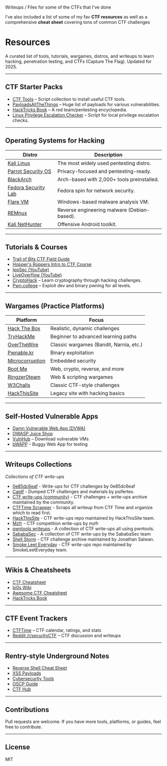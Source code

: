 Writeups / Files for some of the CTFs that I've done

I've also included a list of some of my fav **CTF resources** as well as a comprehensive **cheat sheet** covering tons of common CTF challenges


# Resources

A curated list of tools, tutorials, wargames, distros, and writeups to learn hacking, penetration testing, and CTFs (Capture The Flag). Updated for 2025.

---

## CTF Starter Packs

- [CTF Tools](https://github.com/zardus/ctf-tools) – Script collection to install useful CTF tools.
- [PayloadsAllTheThings](https://github.com/swisskyrepo/PayloadsAllTheThings) – Huge list of payloads for various vulnerabilities.
- [HackTricks Book](https://book.hacktricks.xyz) – A red team/pentesting encyclopedia.
- [Linux Privilege Escalation Checker](https://github.com/laluka/linuxprivchecker) – Script for local privilege escalation checks.

---

## Operating Systems for Hacking

| Distro | Description |
|--------|-------------|
| [Kali Linux](https://www.kali.org/) | The most widely used pentesting distro. |
| [Parrot Security OS](https://www.parrotsec.org/) | Privacy-focused and pentesting-ready. |
| [BlackArch](https://blackarch.org/) | Arch-based with 2,000+ tools preinstalled. |
| [Fedora Security Lab](https://labs.fedoraproject.org/security/) | Fedora spin for network security. |
| [Flare VM](https://github.com/mandiant/flare-vm) | Windows-based malware analysis VM. |
| [REMnux](https://remnux.org/) | Reverse engineering malware (Debian-based). |
| [Kali NetHunter](https://www.kali.org/get-kali/#kali-mobile) | Offensive Android toolkit. |

---

## Tutorials & Courses

- [Trail of Bits CTF Field Guide](https://trailofbits.github.io/ctf/)
- [Hopper's Roppers Intro to CTF Course](https://www.hoppersroppers.org/courseCTF.html)
- [IppSec (YouTube)](https://www.youtube.com/@IppSec)
- [LiveOverflow (YouTube)](https://www.youtube.com/@LiveOverflow)
- [CryptoHack](https://cryptohack.org/) – Learn cryptography through hacking challenges.
- [Pwn.college](https://pwn.college) – Exploit dev and binary pwning for all levels.

---

## Wargames (Practice Platforms)

| Platform | Focus |
|----------|-------|
| [Hack The Box](https://www.hackthebox.com/) | Realistic, dynamic challenges |
| [TryHackMe](https://tryhackme.com/) | Beginner to advanced learning paths |
| [OverTheWire](https://overthewire.org/wargames/) | Classic wargames (Bandit, Narnia, etc.) |
| [Pwnable.kr](http://pwnable.kr/) | Binary exploitation |
| [Microcorruption](https://microcorruption.com) | Embedded security |
| [Root Me](https://www.root-me.org/) | Web, crypto, reverse, and more |
| [Ringzer0team](https://ringzer0team.com/) | Web & scripting wargames |
| [W3Challs](https://w3challs.com) | Classic CTF-style challenges |
| [HackThisSite](https://www.hackthissite.org/) | Legacy site with hacking basics |

---

## Self-Hosted Vulnerable Apps

- [Damn Vulnerable Web App (DVWA)](http://www.dvwa.co.uk/)
- [OWASP Juice Shop](https://owasp.org/www-project-juice-shop/)
- [VulnHub](https://www.vulnhub.com/) – Download vulnerable VMs
- [bWAPP](https://sourceforge.net/projects/bwapp/) – Buggy Web App for testing

---

## Writeups Collections

*Collections of CTF write-ups*

- [0e85dc6eaf](https://github.com/0e85dc6eaf/CTF-Writeups) - Write-ups for CTF challenges by 0e85dc6eaf
- [Captf](http://captf.com/) - Dumped CTF challenges and materials by psifertex.
- [CTF write-ups (community)](https://github.com/ctfs/) - CTF challenges + write-ups archive maintained by the community.
- [CTFTime Scrapper](https://github.com/abdilahrf/CTFWriteupScrapper) - Scraps all writeup from CTF Time and organize which to read first.
- [HackThisSite](https://github.com/HackThisSite/CTF-Writeups) - CTF write-ups repo maintained by HackThisSite team.
- [Mzfr](https://github.com/mzfr/ctf-writeups/) - CTF competition write-ups by mzfr
- [pwntools writeups](https://github.com/Gallopsled/pwntools-write-ups) - A collection of CTF write-ups all using pwntools.
- [SababaSec](https://github.com/SababaSec/ctf-writeups) - A collection of CTF write-ups by the SababaSec team
- [Shell Storm](http://shell-storm.org/repo/CTF/) - CTF challenge archive maintained by Jonathan Salwan.
- [Smoke Leet Everyday](https://github.com/smokeleeteveryday/CTF_WRITEUPS) - CTF write-ups repo maintained by SmokeLeetEveryday team.

---

## Wikis & Cheatsheets

- [CTF Cheatsheet](https://uppusaikiran.github.io/hacking/Capture-the-Flag-CheatSheet/)
- [bi0s Wiki](https://teambi0s.gitlab.io/bi0s-wiki/)
- [Awesome CTF Cheatsheet](https://github.com/uppusaikiran/awesome-ctf-cheatsheet)
- [HackTricks Book](https://book.hacktricks.xyz)

---

## CTF Event Trackers

- [CTFTime](https://ctftime.org) – CTF calendar, ratings, and stats
- [Reddit /r/securityCTF](https://www.reddit.com/r/securityCTF/) – CTF discussion and writeups

---

## Rentry-style Underground Notes


- [Reverse Shell Cheat Sheet](https://rentry.co/revshells)
- [XSS Payloads](https://rentry.co/xsslist)
- [Cybersecurity Tools](https://rentry.co/cybertools)
- [OSCP Guide](https://rentry.co/oscp-guidemap)
- [CTF Hub](https://rentry.co/ctfhub)

---

## Contributions

Pull requests are welcome. If you have more tools, platforms, or guides, feel free to contribute.

---

## License

MIT
